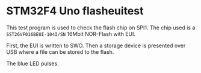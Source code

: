 # STM32F4 Uno flasheuitest

This test program is used to check the flash chip on SPI1. The chip used is a `SST26VF016BEUI-104I/SN` 16Mbit NOR-Flash
with EUI.

First, the EUI is written to SWO. Then a storage device is presented over USB where a file can be stored to the flash.

The blue LED pulses.
